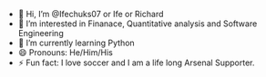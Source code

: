- 👋 Hi, I’m @Ifechuks07 or Ife or Richard
- 👀 I’m interested in Finanace, Quantitative analysis and Software Engineering
- 🌱 I’m currently learning Python
- 😄 Pronouns: He/Him/His
- ⚡ Fun fact: I love soccer and I am a life long Arsenal Supporter. 

<!---
Ifechuks07/Ifechuks07 is a ✨ special ✨ repository because its `README.md` (this file) appears on your GitHub profile.
You can click the Preview link to take a look at your changes.
--->

